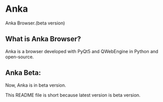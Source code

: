 # Anka

Anka Browser.(beta version)

## What is Anka Browser?

Anka is a browser developed with PyQt5 and QWebEngine in Python and open-source.

## Anka Beta:

Now, Anka is in beta version. 

This README file is short because latest version is beta version.
